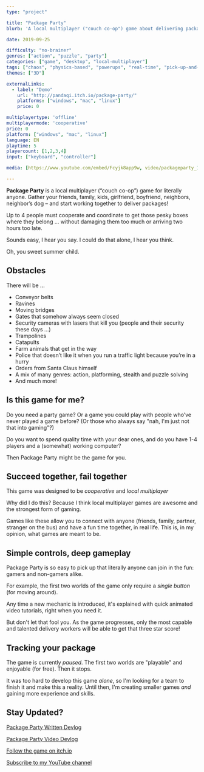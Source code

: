 ```yaml
---
type: "project"

title: "Package Party"
blurb: 'A local multiplayer ("couch co-op") game about delivering packages in the weirdest way possible'

date: 2019-09-25

difficulty: "no-brainer"
genres: ["action", "puzzle", "party"]
categories: ["game", "desktop", "local-multiplayer"]
tags: ["chaos", "physics-based", "powerups", "real-time", "pick-up-and-deliver", "campaign"]
themes: ["3D"]

externalLinks:
  - label: "Demo"
    url: "http://pandaqi.itch.io/package-party/"
    platforms: ["windows", "mac", "linux"]
    price: 0 

multiplayertype: 'offline'
multiplayermode: 'cooperative'
price: 0
platform: ["windows", "mac", "linux"]
language: EN
playtime: 5
playercount: [1,2,3,4]
input: ["keyboard", "controller"]

media: [https://www.youtube.com/embed/Fcyjk8app9w, video/packageparty_1, video/packageparty_2, video/packageparty_5, video/packageparty_6]

---
```


**Package Party** is a local multiplayer (“couch co-op”) game for literally anyone. Gather your friends, family, kids, girlfriend, boyfriend, neighbors, neighbor’s dog – and start working together to deliver packages!

Up to 4 people must cooperate and coordinate to get those pesky boxes where they belong ... without damaging them too much or arriving two hours too late.

Sounds easy, I hear you say. I could do that alone, I hear you think.

Oh, you sweet summer child. 

## Obstacles

There will be ...

- Conveyor belts
- Ravines
- Moving bridges
- Gates that somehow always seem closed
- Security cameras with lasers that kill you (people and their security these days ...)
- Trampolines
- Catapults
- Farm animals that get in the way
- Police that doesn’t like it when you run a traffic light because you’re in a hurry
- Orders from Santa Claus himself
- A mix of many genres: action, platforming, stealth and puzzle solving
- And much more!

## Is this game for me?

Do you need a party game? Or a game you could play with people who’ve never played a game before? (Or those who always say "nah, I'm just not that into gaming"?)

Do you want to spend quality time with your dear ones, and do you have 1-4 players and a (somewhat) working computer?

Then Package Party might be the game for you.

## Succeed together, fail together

This game was designed to be _cooperative_ and _local multiplayer_

Why did I do this? Because I think local multiplayer games are awesome and the strongest form of gaming.

Games like these allow you to connect with anyone (friends, family, partner, stranger on the bus) and have a fun time together, in real life. This is, in my opinion, what games are meant to be.

## Simple controls, deep gameplay

Package Party is so easy to pick up that literally anyone can join in the fun: gamers and non-gamers alike.

For example, the first two worlds of the game only require a <em>single button</em> (for moving around).

Any time a new mechanic is introduced, it's explained with quick animated video tutorials, right when you need it.

But don't let that fool you. As the game progresses, only the most capable and talented delivery workers will be able to get that three star score!

## Tracking your package

The game is currently _paused_. The first two worlds are "playable" and enjoyable (for free). Then it stops.

It was too hard to develop this game _alone_, so I'm looking for a team to finish it and make this a reality. Until then, I'm creating smaller games _and_ gaining more experience and skills.

## Stay Updated?

<a href="https://pandaqi.itch.io/package-party/devlog">Package Party Written Devlog</a>

<a href="https://www.youtube.com/playlist?list=PLdcjUlpB8mtsHLwNP-A_OfCMGNBOwlwjk">Package Party Video Devlog</a>

<a href="http://pandaqi.itch.io/package-party">Follow the game on itch.io</a>

<a href="https://www.youtube.com/channel/UCUegxnNkcycM67gvyeD4CEQ">Subscribe to my YouTube channel</a>